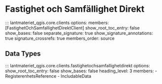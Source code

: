 # Fastighet och Samfällighet Direkt

::: lantmateriet_qgis.core.clients
    options:
      members: [FastighetOchSamfallighetDirektClient]
      show_root_toc_entry: false
      show_bases: false
      separate_signature: true
      show_signature_annotations: true
      signature_crossrefs: true
      members_order: source

## Data Types

::: lantmateriet_qgis.core.clients.fastighetochsamfallighetdirekt
    options:
      show_root_toc_entry: false
      show_bases: false
      heading_level: 3
      members:
        - RegisterenhetsReference
        - IncludableData
